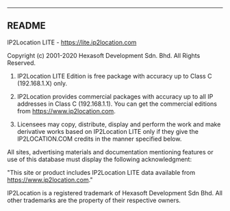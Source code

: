 ------
README
------

IP2Location LITE - https://lite.ip2location.com

Copyright (c) 2001-2020 Hexasoft Development Sdn. Bhd.
All Rights Reserved.

1. IP2Location LITE Edition is free package with accuracy up to Class C (192.168.1.X) only.

2. IP2Location provides commercial packages with accuracy up to all IP addresses in Class C (192.168.1.1). You can get the commercial editions from https://www.ip2location.com.

3. Licensees may copy, distribute, display and perform the work and make derivative works based on IP2Location LITE only if they give the IP2LOCATION.COM credits in the manner specified below.

All sites, advertising materials and documentation mentioning features or use of this database must display the following acknowledgment:

"This site or product includes IP2Location LITE data available from https://www.ip2location.com."

IP2Location is a registered trademark of Hexasoft Development Sdn Bhd. All other trademarks are the property of their respective owners.
